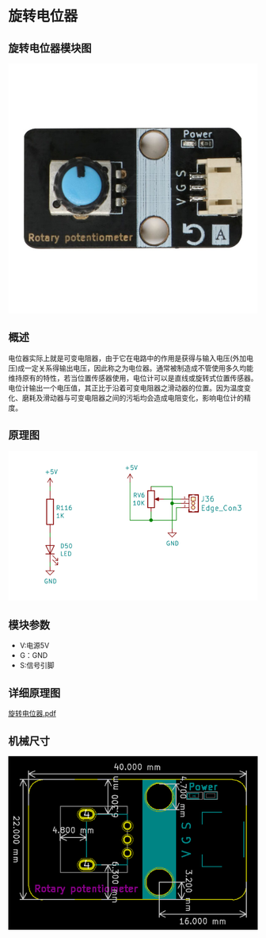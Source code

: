 # 旋转电位器

## 旋转电位器模块图

![图片1](旋转电位器模块图片/图片1.png)

## 概述

电位器实际上就是可变电阻器，由于它在电路中的作用是获得与输入电压(外加电压)成一定关系得输出电压，因此称之为电位器。通常被制造成不管使用多久均能维持原有的特性，若当位置传感器使用，电位计可以是直线或旋转式位置传感器。电位计输出一个电压值，其正比于沿着可变电阻器之滑动器的位置。因为温度变化、磨耗及滑动器与可变电阻器之间的污垢均会造成电阻变化，影响电位计的精度。



## 原理图

![图片3](旋转电位器模块图片/图片3.png)

## 模块参数

* V:电源5V
* G：GND
* S:信号引脚

## 详细原理图

  [旋转电位器.pdf](旋转电位器模块图片\旋转电位器.pdf) 

## 机械尺寸

![图片2](旋转电位器模块图片/图片2.png)
